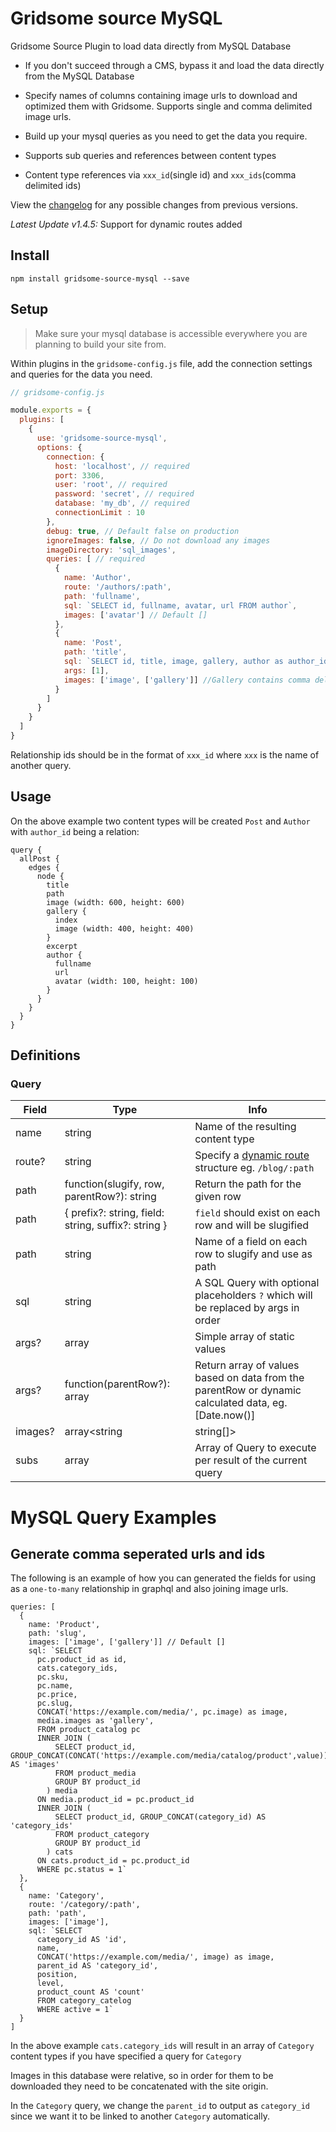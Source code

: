 # Gridsome source MySQL

Gridsome Source Plugin to load data directly from MySQL Database

  * If you don't succeed through a CMS, bypass it and load the data directly from the MySQL Database

  * Specify names of columns containing image urls to download and optimized them with Gridsome. Supports single and comma delimited image urls.

  * Build up your mysql queries as you need to get the data you require.

  * Supports sub queries and references between content types

  * Content type references via `xxx_id`(single id) and `xxx_ids`(comma delimited ids)


View the [changelog](https://github.com/u12206050/gridsome-source-mysql/blob/master/CHANGELOG.md) for any possible changes from previous versions.

*Latest Update v1.4.5:* Support for dynamic routes added

## Install

  `npm install gridsome-source-mysql --save`

## Setup

> Make sure your mysql database is accessible everywhere you are planning to build your site from.

Within plugins in the `gridsome-config.js` file, add the connection settings and queries for the data you need.

```javascript:title=gridsome-config.js
// gridsome-config.js

module.exports = {
  plugins: [
    {
      use: 'gridsome-source-mysql',
      options: {
        connection: {
          host: 'localhost', // required
          port: 3306,
          user: 'root', // required
          password: 'secret', // required
          database: 'my_db', // required
          connectionLimit : 10
        },
        debug: true, // Default false on production
        ignoreImages: false, // Do not download any images
        imageDirectory: 'sql_images',
        queries: [ // required
          {
            name: 'Author',
            route: '/authors/:path',
            path: 'fullname',
            sql: `SELECT id, fullname, avatar, url FROM author`,
            images: ['avatar'] // Default []
          },
          {
            name: 'Post',
            path: 'title',
            sql: `SELECT id, title, image, gallery, author as author_id, excerpt, body, created FROM post WHERE published = ?`,
            args: [1],
            images: ['image', ['gallery']] //Gallery contains comma delimited string of image url.
          }
        ]
      }
    }
  ]
}
```

Relationship ids should be in the format of `xxx_id` where `xxx` is the name of another query.

## Usage

On the above example two content types will be created `Post` and `Author` with `author_id` being a relation:

```
query {
  allPost {
    edges {
      node {
        title
        path
        image (width: 600, height: 600)
        gallery {
          index
          image (width: 400, height: 400)
        }
        excerpt
        author {
          fullname
          url
          avatar (width: 100, height: 100)
        }
      }
    }
  }
}
```

## Definitions

### Query

Field | Type | Info
---|---|---
name | string | Name of the resulting content type
route? | string | Specify a [dynamic route](https://gridsome.org/docs/routing) structure eg. `/blog/:path`
path | function(slugify, row, parentRow?): string | Return the path for the given row
path | { prefix?: string, field: string, suffix?: string } | `field` should exist on each row and will be slugified
path | string | Name of a field on each row to slugify and use as path
sql | string | A SQL Query with optional placeholders `?` which will be replaced by args in order
args? | array<string> | Simple array of static values
args? | function(parentRow?): array<string> | Return array of values based on data from the parentRow or dynamic calculated data, eg. [Date.now()]
images? | array<string|string[]> | Names of fields on rows that contain urls of images to download and optimize via Gridsome
subs | array<Query> | Array of Query to execute per result of the current query

# MySQL Query Examples

## Generate comma seperated urls and ids

The following is an example of how you can generated the fields for using as a `one-to-many` relationship in graphql and also joining image urls.

```
queries: [
  {
    name: 'Product',
    path: 'slug',
    images: ['image', ['gallery']] // Default []
    sql: `SELECT
      pc.product_id as id,
      cats.category_ids,
      pc.sku,
      pc.name,
      pc.price,
      pc.slug,
      CONCAT('https://example.com/media/', pc.image) as image,
      media.images as 'gallery',
      FROM product_catalog pc
      INNER JOIN (
          SELECT product_id, GROUP_CONCAT(CONCAT('https://example.com/media/catalog/product',value)) AS 'images'
          FROM product_media
          GROUP BY product_id
        ) media
      ON media.product_id = pc.product_id
      INNER JOIN (
          SELECT product_id, GROUP_CONCAT(category_id) AS 'category_ids'
          FROM product_category
          GROUP BY product_id
        ) cats
      ON cats.product_id = pc.product_id
      WHERE pc.status = 1`
  },
  {
    name: 'Category',
    route: '/category/:path',
    path: 'path',
    images: ['image'],
    sql: `SELECT
      category_id AS 'id',
      name,
      CONCAT('https://example.com/media/', image) as image,
      parent_id AS 'category_id',
      position,
      level,
      product_count AS 'count'
      FROM category_catelog
      WHERE active = 1`
  }
]
```

In the above example `cats.category_ids` will result in an array of `Category` content types if you have specified a query for `Category`

Images in this database were relative, so in order for them to be downloaded they need to be concatenated with the site origin.

In the `Category` query, we change the `parent_id` to output as `category_id` since we want it to be linked to another `Category` automatically.